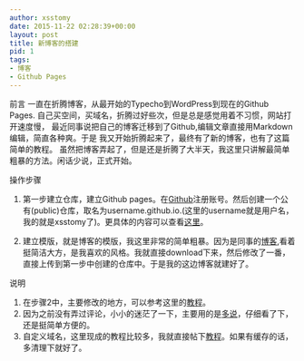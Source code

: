 ```yaml
---
author: xsstomy
date: 2015-11-22 02:28:39+00:00
layout: post
title: 新博客的搭建
pid: 1
tags:
- 博客
- Github Pages
---
```

前言
一直在折腾博客，从最开始的Typecho到WordPress到现在的Github Pages.
自己买空间，买域名，折腾过好些次，但是总是感觉用着不习惯，网站打开速度慢，
最近同事说把自己的博客迁移到了Github,编辑文章直接用Markdown编辑，简直各种爽。于是
我又开始折腾起来了，最终有了新的博客，也有了这篇简单的教程。
虽然把博客弄起了，但是还是折腾了大半天，我这里只讲解最简单粗暴的方法。闲话少说，正式开始。

操作步骤

1. 第一步建立仓库，建立Github pages。在[Github](https://github.com)注册账号。然后创建一个公有(public)仓库，取名为username.github.io.(这里的username就是用户名，我的就是xsstomy了)。更具体的内容可以查看[这里](https://pages.github.com/)。

2. 建立模版，就是博客的模版，我这里非常的简单粗暴。因为是同事的[博客](http://blog.domlib.com/),看着挺简洁大方，是我喜欢的风格。我就直接download下来，然后修改了一番，直接上传到第一步中创建的仓库中。于是我的这边博客就建好了。

说明

1. 在步骤2中，主要修改的地方，可以参考这里的[教程](https://github.com/Huxpro/huxpro.github.io)。
2. 因为之前没有弄过评论，小小的迷茫了一下，主要用的是[多说](http://duoshuo.com/)，仔细看了下，还是挺简单方便的。
3. 自定义域名，这里现成的教程比较多，我就直接帖下[教程](http://jingyan.baidu.com/article/3c343ff70fb6e60d3779632f.html)。如果有缓存的话，多清理下就好了。


